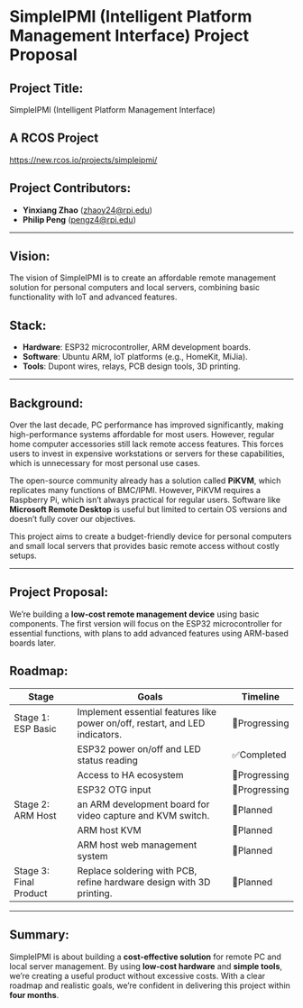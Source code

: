 # SimpleIPMI (Intelligent Platform Management Interface) Project Proposal

## Project Title:
SimpleIPMI (Intelligent Platform Management Interface)

## A RCOS Project
https://new.rcos.io/projects/simpleipmi/

## Project Contributors:
- **Yinxiang Zhao** (zhaoy24@rpi.edu)
- **Philip Peng** (pengz4@rpi.edu)

---

## Vision:
The vision of SimpleIPMI is to create an affordable remote management solution for personal computers and local servers, combining basic functionality with IoT and advanced features.

## Stack:
- **Hardware**: ESP32 microcontroller, ARM development boards.
- **Software**: Ubuntu ARM, IoT platforms (e.g., HomeKit, MiJia).
- **Tools**: Dupont wires, relays, PCB design tools, 3D printing.

---

## Background:
Over the last decade, PC performance has improved significantly, making high-performance systems affordable for most users. However, regular home computer accessories still lack remote access features. This forces users to invest in expensive workstations or servers for these capabilities, which is unnecessary for most personal use cases.

The open-source community already has a solution called **PiKVM**, which replicates many functions of BMC/IPMI. However, PiKVM requires a Raspberry Pi, which isn’t always practical for regular users. Software like **Microsoft Remote Desktop** is useful but limited to certain OS versions and doesn’t fully cover our objectives.

This project aims to create a budget-friendly device for personal computers and small local servers that provides basic remote access without costly setups.

---

## Project Proposal:
We’re building a **low-cost remote management device** using basic components. The first version will focus on the ESP32 microcontroller for essential functions, with plans to add advanced features using ARM-based boards later.

## Roadmap:

| Stage | Goals | Timeline |
|--------|-----------------|------------------------------------------------------------------------------------------------|
|   Stage 1: ESP Basic     | Implement essential features like power on/off, restart, and LED indicators. |  🔄Progressing |
|                          |  ESP32 power on/off and LED status reading                                   |  ✅Completed   |
|                          |  Access to HA ecosystem                                                      |  🔄Progressing |
|                          |  ESP32 OTG input                                                             |  🔄Progressing |
|   Stage 2: ARM Host      |  an ARM development board for video capture and KVM switch.                  |  📅Planned     |
|                          |  ARM host KVM                                                                |  📅Planned     |
|                          |  ARM host web management system                                              |  📅Planned     |
|   Stage 3: Final Product | Replace soldering with PCB, refine hardware design with 3D printing.         |  📅Planned     |

---

## Summary:
SimpleIPMI is about building a **cost-effective solution** for remote PC and local server management. By using **low-cost hardware** and **simple tools**, we’re creating a useful product without excessive costs. With a clear roadmap and realistic goals, we’re confident in delivering this project within **four months**.
